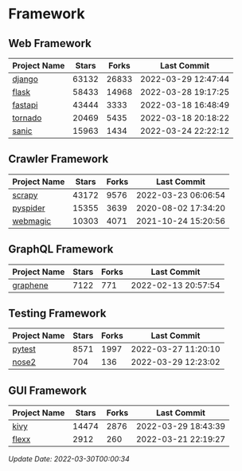 # Framework

## Web Framework
| Project Name | Stars | Forks | Last Commit |
| ------------ | ----- | ----- | ----------- |
| [django](https://github.com/django/django) | 63132 | 26833 | 2022-03-29 12:47:44 |
| [flask](https://github.com/pallets/flask) | 58433 | 14968 | 2022-03-28 19:17:25 |
| [fastapi](https://github.com/tiangolo/fastapi) | 43444 | 3333 | 2022-03-18 16:48:49 |
| [tornado](https://github.com/tornadoweb/tornado) | 20469 | 5435 | 2022-03-18 20:18:22 |
| [sanic](https://github.com/sanic-org/sanic) | 15963 | 1434 | 2022-03-24 22:22:12 |

## Crawler Framework
| Project Name | Stars | Forks | Last Commit |
| ------------ | ----- | ----- | ----------- |
| [scrapy](https://github.com/scrapy/scrapy) | 43172 | 9576 | 2022-03-23 06:06:54 |
| [pyspider](https://github.com/binux/pyspider) | 15355 | 3639 | 2020-08-02 17:34:20 |
| [webmagic](https://github.com/code4craft/webmagic) | 10303 | 4071 | 2021-10-24 15:20:56 |

## GraphQL Framework
| Project Name | Stars | Forks | Last Commit |
| ------------ | ----- | ----- | ----------- |
| [graphene](https://github.com/graphql-python/graphene) | 7122 | 771 | 2022-02-13 20:57:54 |

## Testing Framework
| Project Name | Stars | Forks | Last Commit |
| ------------ | ----- | ----- | ----------- |
| [pytest](https://github.com/pytest-dev/pytest) | 8571 | 1997 | 2022-03-27 11:20:10 |
| [nose2](https://github.com/nose-devs/nose2) | 704 | 136 | 2022-03-29 12:23:02 |

## GUI Framework
| Project Name | Stars | Forks | Last Commit |
| ------------ | ----- | ----- | ----------- |
| [kivy](https://github.com/kivy/kivy) | 14474 | 2876 | 2022-03-29 18:43:39 |
| [flexx](https://github.com/flexxui/flexx) | 2912 | 260 | 2022-03-21 22:19:27 |

*Update Date: 2022-03-30T00:00:34*
